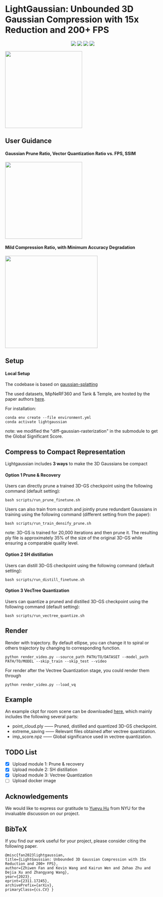 # LightGaussian: Unbounded 3D Gaussian Compression with 15x Reduction and 200+ FPS

<p align="center">
<a href="https://arxiv.org/abs/2311.17245"><img src="https://img.shields.io/badge/Arxiv-2311.17245-B31B1B.svg"></a>
<a href="https://youtu.be/470hul75bSM"><img src="https://img.shields.io/badge/Video-Youtube-d61c1c.svg"></a>
<a href="https://lightgaussian.github.io/"><img src="https://img.shields.io/badge/Project-Page-048C3D"></a>
<a href="https://github.com/VITA-Group/LightGaussian"><img src="https://img.shields.io/github/stars/VITA-Group/LightGaussian"></a>
</p>

<!-- [Project Page](https://lightgaussian.github.io) | [Video](https://youtu.be/470hul75bSM) | [Paper](https://lightgaussian.github.io/static/paper/LightGaussian_arxiv.pdf) | [Arxiv](https://arxiv.org/abs/2311.17245) -->
<div>
<img src="https://lightgaussian.github.io/static/images/teaser.png" height="250"/>
</div>

## User Guidance
#### Gaussian Prune Ratio, Vector Quantization Ratio vs. FPS, SSIM
<div>
<img src="https://raw.githubusercontent.com/VITA-Group/LightGaussian/main/static/prune_ratio_vs_ssim.svg" height="250"/>
</div>

#### Mild Compression Ratio, with Minimum Accuracy Degradation
<div>
<img src="https://github.com/VITA-Group/LightGaussian/blob/main/static/table5.png?raw=true" height="300"/>
</div>


## Setup
#### Local Setup
The codebase is based on [gaussian-splatting](https://github.com/graphdeco-inria/gaussian-splatting)

The used datasets, MipNeRF360 and Tank & Temple, are hosted by the paper authors [here](https://jonbarron.info/mipnerf360/). 

For installation:
```shell
conda env create --file environment.yml
conda activate lightgaussian
```
note: we modified the "diff-gaussian-rasterization" in the submodule to get the Global Significant Score.


## Compress to Compact Representation

Lightgaussian includes **3 ways** to make the 3D Gaussians be compact
<!-- #### Option 0 Run all (currently Prune + SH distillation) -->


#### Option 1 Prune & Recovery
Users can directly prune a trained 3D-GS checkpoint using the following command (default setting):
```
bash scripts/run_prune_finetune.sh
```

Users can also train from scratch and jointly prune redundant Gaussians in training using the following command (different setting from the paper):
```
bash scripts/run_train_densify_prune.sh
```
note: 3D-GS is trained for 20,000 iterations and then prune it. The resulting ply file is approximately 35% of the size of the original 3D-GS while ensuring a comparable quality level.


#### Option 2 SH distillation
Users can distill 3D-GS checkpoint using the following command (default setting):
```
bash scripts/run_distill_finetune.sh
```

#### Option 3 VecTree Quantization
Users can quantize a pruned and distilled 3D-GS checkpoint using the following command (default setting):
```
bash scripts/run_vectree_quantize.sh
```


## Render
Render with trajectory. By default ellipse, you can change it to spiral or others trajectory by changing to corresponding function.
```
python render_video.py --source_path PATH/TO/DATASET --model_path PATH/TO/MODEL --skip_train --skip_test --video
```
For render after the Vectree Quantization stage, you could render them through
```
python render_video.py --load_vq
```


## Example
An example ckpt for room scene can be downloaded [here](<https://drive.google.com/drive/folders/1yJeVLQUjYR4cnROOCYuL3o4bXi9atrYH?usp=sharing>), which mainly includes the following several parts:

- point_cloud.ply ——  Pruned, distilled and quantized 3D-GS checkpoint.
- extreme_saving —— Relevant files obtained after vectree quantization.
- imp_score.npz —— Global significance used in vectree quantization.



## TODO List
- [x] Upload module 1: Prune & recovery 
- [x] Upload module 2: SH distillation
- [x] Upload module 3: Vectree Quantization
- [ ] Upload docker image 

## Acknowledgements
We would like to express our gratitude to [Yueyu Hu](https://huzi96.github.io/) from NYU for the invaluable discussion on our project.


## BibTeX
If you find our work useful for your project, please consider citing the following paper.


```
@misc{fan2023lightgaussian, 
title={LightGaussian: Unbounded 3D Gaussian Compression with 15x Reduction and 200+ FPS}, 
author={Zhiwen Fan and Kevin Wang and Kairun Wen and Zehao Zhu and Dejia Xu and Zhangyang Wang}, 
year={2023},
eprint={2311.17245},
archivePrefix={arXiv},
primaryClass={cs.CV} }
```
